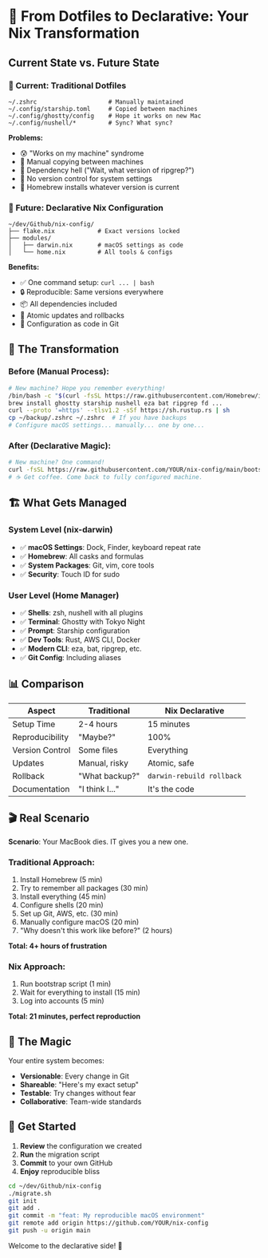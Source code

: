 # 🎯 From Dotfiles to Declarative: Your Nix Transformation

## Current State vs. Future State

### 📂 Current: Traditional Dotfiles
```
~/.zshrc                    # Manually maintained
~/.config/starship.toml     # Copied between machines
~/.config/ghostty/config    # Hope it works on new Mac
~/.config/nushell/*         # Sync? What sync?
```

**Problems:**
- 😰 "Works on my machine" syndrome
- 🔄 Manual copying between machines
- 🤷 Dependency hell ("Wait, what version of ripgrep?")
- 📝 No version control for system settings
- 🎲 Homebrew installs whatever version is current

### 🚀 Future: Declarative Nix Configuration
```
~/dev/Github/nix-config/
├── flake.nix            # Exact versions locked
├── modules/
│   ├── darwin.nix       # macOS settings as code
│   └── home.nix         # All tools & configs
```

**Benefits:**
- ✅ One command setup: `curl ... | bash`
- 🔒 Reproducible: Same versions everywhere
- 📦 All dependencies included
- 🔄 Atomic updates and rollbacks
- 🎯 Configuration as code in Git

## 🔄 The Transformation

### Before (Manual Process):
```bash
# New machine? Hope you remember everything!
/bin/bash -c "$(curl -fsSL https://raw.githubusercontent.com/Homebrew/install/HEAD/install.sh)"
brew install ghostty starship nushell eza bat ripgrep fd ...
curl --proto '=https' --tlsv1.2 -sSf https://sh.rustup.rs | sh
cp ~/backup/.zshrc ~/.zshrc  # If you have backups
# Configure macOS settings... manually... one by one...
```

### After (Declarative Magic):
```bash
# New machine? One command!
curl -fsSL https://raw.githubusercontent.com/YOUR/nix-config/main/bootstrap.sh | bash
# ☕ Get coffee. Come back to fully configured machine.
```

## 🏗️ What Gets Managed

### System Level (nix-darwin)
- ✅ **macOS Settings**: Dock, Finder, keyboard repeat rate
- ✅ **Homebrew**: All casks and formulas
- ✅ **System Packages**: Git, vim, core tools
- ✅ **Security**: Touch ID for sudo

### User Level (Home Manager)
- ✅ **Shells**: zsh, nushell with all plugins
- ✅ **Terminal**: Ghostty with Tokyo Night
- ✅ **Prompt**: Starship configuration
- ✅ **Dev Tools**: Rust, AWS CLI, Docker
- ✅ **Modern CLI**: eza, bat, ripgrep, etc.
- ✅ **Git Config**: Including aliases

## 📊 Comparison

| Aspect | Traditional | Nix Declarative |
|--------|------------|-----------------|
| Setup Time | 2-4 hours | 15 minutes |
| Reproducibility | "Maybe?" | 100% |
| Version Control | Some files | Everything |
| Updates | Manual, risky | Atomic, safe |
| Rollback | "What backup?" | `darwin-rebuild rollback` |
| Documentation | "I think I..." | It's the code |

## 🎬 Real Scenario

**Scenario**: Your MacBook dies. IT gives you a new one.

### Traditional Approach:
1. Install Homebrew (5 min)
2. Try to remember all packages (30 min)
3. Install everything (45 min)
4. Configure shells (20 min)
5. Set up Git, AWS, etc. (30 min)
6. Manually configure macOS (20 min)
7. "Why doesn't this work like before?" (2 hours)

**Total: 4+ hours of frustration**

### Nix Approach:
1. Run bootstrap script (1 min)
2. Wait for everything to install (15 min)
3. Log into accounts (5 min)

**Total: 21 minutes, perfect reproduction**

## 🔮 The Magic

Your entire system becomes:
- **Versionable**: Every change in Git
- **Shareable**: "Here's my exact setup"
- **Testable**: Try changes without fear
- **Collaborative**: Team-wide standards

## 🚀 Get Started

1. **Review** the configuration we created
2. **Run** the migration script
3. **Commit** to your own GitHub
4. **Enjoy** reproducible bliss

```bash
cd ~/dev/Github/nix-config
./migrate.sh
git init
git add .
git commit -m "feat: My reproducible macOS environment"
git remote add origin https://github.com/YOUR/nix-config
git push -u origin main
```

Welcome to the declarative side! 🎉
